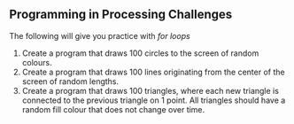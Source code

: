 Programming in Processing Challenges
-------

The following will give you practice with _for loops_

1. Create a program that draws 100 circles to the screen of random colours.
2. Create a program that draws 100 lines originating from the center of the screen of random lengths.
3. Create a program that draws 100 triangles, where each new triangle is connected to the previous triangle on 1 point.  All triangles should have a random fill colour that does not change over time.
